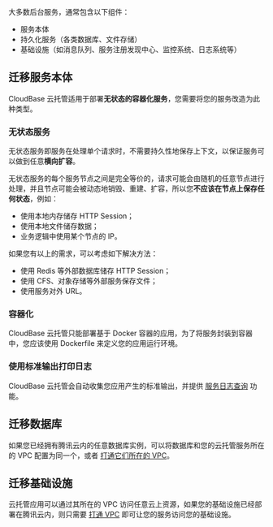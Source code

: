 大多数后台服务，通常包含以下组件：
- 服务本体
- 持久化服务（各类数据库、文件存储）
- 基础设施（如消息队列、服务注册发现中心、监控系统、日志系统等）

## 迁移服务本体

CloudBase 云托管适用于部署**无状态的容器化服务**，您需要将您的服务改造为此种类型。

### 无状态服务

无状态服务即服务在处理单个请求时，不需要持久性地保存上下文，以保证服务可以做到任意**横向扩容**。

无状态服务的每个服务节点之间是完全等价的，请求可能会由随机的任意节点进行处理，并且节点可能会被动态地销毁、重建、扩容，所以您**不应该在节点上保存任何状态**，例如：

- 使用本地内存储存 HTTP Session；
- 使用本地文件储存数据；
- 业务逻辑中使用某个节点的 IP。

如果您有以上的需求，可以考虑如下解决方法：

- 使用 Redis 等外部数据库储存 HTTP Session；
- 使用 CFS、对象存储等外部服务保存文件；
- 使用服务对外 URL。

### 容器化

CloudBase 云托管只能部署基于 Docker 容器的应用，为了将服务封装到容器中，您应该使用 Dockerfile 来定义您的应用运行环境。

### 使用标准输出打印日志

CloudBase 云托管会自动收集您应用产生的标准输出，并提供 [服务日志查询](https://cloud.tencent.com/document/product/1243/46132) 功能。

## 迁移数据库

如果您已经拥有腾讯云内的任意数据库实例，可以将数据库和您的云托管服务所在的 VPC 配置为同一个，或者 [打通它们所在的 VPC](https://cloud.tencent.com/document/product/215/36698)。

## 迁移基础设施

云托管应用可以通过其所在的 VPC 访问任意云上资源，如果您的基础设施已经部署在腾讯云内，则只需要 [打通 VPC](https://cloud.tencent.com/document/product/215/36698) 即可让您的服务访问您的基础设施。
